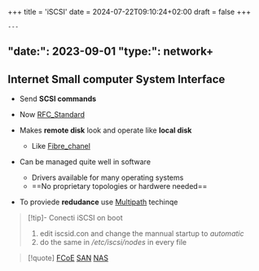 +++
title = 'iSCSI'
date = 2024-07-22T09:10:24+02:00
draft = false
+++

    ---
"date:": 2023-09-01
"type:": network+
---
## Internet Small computer System Interface 

- Send **SCSI commands**
- Now [RFC_Standard](/RFC_Standard.md) 

- Makes **remote disk** look and operate like **local disk**
	- Like [Fibre_chanel](/Fibre_chanel.md) 
- Can be managed quite well in software 
	- Drivers available for many operating systems 
	- ==No proprietary topologies or hardwere needed==

- To proviede **redudance**  use [Multipath](/Multipath.md) techinqe

>[!tip]- Conecti iSCSI on boot
>1. edit iscsid.con and change the mannual startup to *automatic*
>2. do the same in */etc/iscsi/nodes*  in every file

>[!quote] [FCoE](/FCoE.md) [SAN](/obisdian_ntoes/notes_obsidian/ZPythonref/DjangoFramework/Network+/Data/SAN.md) [NAS](/obisdian_ntoes/notes_obsidian/ZPythonref/DjangoFramework/Network+/Data/NAS.md)